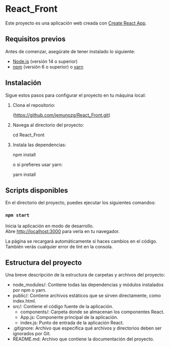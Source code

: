 # React_Front

Este proyecto es una aplicación web creada con [Create React App](https://github.com/jemunozg/React_Front.git).

## Requisitos previos

Antes de comenzar, asegúrate de tener instalado lo siguiente:

- [Node.js](https://nodejs.org/) (versión 14 o superior)
- [npm](https://www.npmjs.com/) (versión 6 o superior) o [yarn](https://yarnpkg.com/)

## Instalación

Sigue estos pasos para configurar el proyecto en tu máquina local:

1. Clona el repositorio:
    
    (https://github.com/jemunozg/React_Front.git)


2. Navega al directorio del proyecto:
    
    cd React_Front

3. Instala las dependencias:

    npm install

    o si prefieres usar yarn:
    
    yarn install


## Scripts disponibles

En el directorio del proyecto, puedes ejecutar los siguientes comandos:

### `npm start`

Inicia la aplicación en modo de desarrollo.\
Abre [http://localhost:3000](http://localhost:3000) para verla en tu navegador.

La página se recargará automáticamente si haces cambios en el código.\
También verás cualquier error de lint en la consola.


## Estructura del proyecto

Una breve descripción de la estructura de carpetas y archivos del proyecto:
* node_modules/: Contiene todas las dependencias y módulos instalados por npm o yarn.
* public/: Contiene archivos estáticos que se sirven directamente, como index.html.
* src/: Contiene el código fuente de la aplicación.
     * components/: Carpeta donde se almacenan los componentes React.
    * App.js: Componente principal de la aplicación.
    * index.js: Punto de entrada de la aplicación React.
* .gitignore: Archivo que especifica qué archivos y directorios deben ser ignorados por Git.
* README.md: Archivo que contiene la documentación del proyecto.
